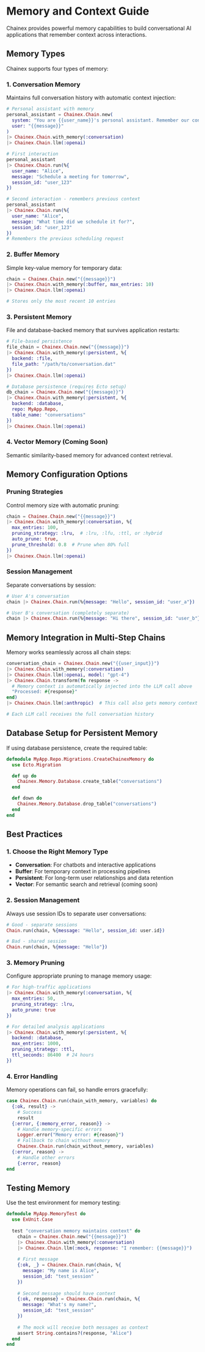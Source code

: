 # Memory and Context Guide

Chainex provides powerful memory capabilities to build conversational AI applications that remember context across interactions.

## Memory Types

Chainex supports four types of memory:

### 1. Conversation Memory

Maintains full conversation history with automatic context injection:

```elixir
# Personal assistant with memory
personal_assistant = Chainex.Chain.new(
  system: "You are {{user_name}}'s personal assistant. Remember our conversation history.",
  user: "{{message}}"
)
|> Chainex.Chain.with_memory(:conversation)
|> Chainex.Chain.llm(:openai)

# First interaction
personal_assistant 
|> Chainex.Chain.run(%{
  user_name: "Alice", 
  message: "Schedule a meeting for tomorrow",
  session_id: "user_123"
})

# Second interaction - remembers previous context
personal_assistant
|> Chainex.Chain.run(%{
  user_name: "Alice", 
  message: "What time did we schedule it for?",
  session_id: "user_123"  
})
# Remembers the previous scheduling request
```

### 2. Buffer Memory

Simple key-value memory for temporary data:

```elixir
chain = Chainex.Chain.new("{{message}}")
|> Chainex.Chain.with_memory(:buffer, max_entries: 10)
|> Chainex.Chain.llm(:openai)

# Stores only the most recent 10 entries
```

### 3. Persistent Memory

File and database-backed memory that survives application restarts:

```elixir
# File-based persistence
file_chain = Chainex.Chain.new("{{message}}")
|> Chainex.Chain.with_memory(:persistent, %{
  backend: :file,
  file_path: "/path/to/conversation.dat"
})
|> Chainex.Chain.llm(:openai)

# Database persistence (requires Ecto setup)
db_chain = Chainex.Chain.new("{{message}}")
|> Chainex.Chain.with_memory(:persistent, %{
  backend: :database,
  repo: MyApp.Repo,
  table_name: "conversations"
})
|> Chainex.Chain.llm(:openai)
```

### 4. Vector Memory (Coming Soon)

Semantic similarity-based memory for advanced context retrieval.

## Memory Configuration Options

### Pruning Strategies

Control memory size with automatic pruning:

```elixir
chain = Chainex.Chain.new("{{message}}")
|> Chainex.Chain.with_memory(:conversation, %{
  max_entries: 100,
  pruning_strategy: :lru,  # :lru, :lfu, :ttl, or :hybrid
  auto_prune: true,
  prune_threshold: 0.8  # Prune when 80% full
})
|> Chainex.Chain.llm(:openai)
```

### Session Management

Separate conversations by session:

```elixir
# User A's conversation
chain |> Chainex.Chain.run(%{message: "Hello", session_id: "user_a"})

# User B's conversation (completely separate)
chain |> Chainex.Chain.run(%{message: "Hi there", session_id: "user_b"})
```

## Memory Integration in Multi-Step Chains

Memory works seamlessly across all chain steps:

```elixir
conversation_chain = Chainex.Chain.new("{{user_input}}")
|> Chainex.Chain.with_memory(:conversation)
|> Chainex.Chain.llm(:openai, model: "gpt-4")
|> Chainex.Chain.transform(fn response -> 
  # Memory context is automatically injected into the LLM call above
  "Processed: #{response}"
end)
|> Chainex.Chain.llm(:anthropic)  # This call also gets memory context

# Each LLM call receives the full conversation history
```

## Database Setup for Persistent Memory

If using database persistence, create the required table:

```elixir
defmodule MyApp.Repo.Migrations.CreateChainexMemory do
  use Ecto.Migration

  def up do
    Chainex.Memory.Database.create_table("conversations")
  end

  def down do
    Chainex.Memory.Database.drop_table("conversations")
  end
end
```

## Best Practices

### 1. Choose the Right Memory Type

- **Conversation**: For chatbots and interactive applications
- **Buffer**: For temporary context in processing pipelines  
- **Persistent**: For long-term user relationships and data retention
- **Vector**: For semantic search and retrieval (coming soon)

### 2. Session Management

Always use session IDs to separate user conversations:

```elixir
# Good - separate sessions
Chain.run(chain, %{message: "Hello", session_id: user.id})

# Bad - shared session
Chain.run(chain, %{message: "Hello"})
```

### 3. Memory Pruning

Configure appropriate pruning to manage memory usage:

```elixir
# For high-traffic applications
|> Chainex.Chain.with_memory(:conversation, %{
  max_entries: 50,
  pruning_strategy: :lru,
  auto_prune: true
})

# For detailed analysis applications  
|> Chainex.Chain.with_memory(:persistent, %{
  backend: :database,
  max_entries: 1000,
  pruning_strategy: :ttl,
  ttl_seconds: 86400  # 24 hours
})
```

### 4. Error Handling

Memory operations can fail, so handle errors gracefully:

```elixir
case Chainex.Chain.run(chain_with_memory, variables) do
  {:ok, result} -> 
    # Success
    result
  {:error, {:memory_error, reason}} ->
    # Handle memory-specific errors
    Logger.error("Memory error: #{reason}")
    # Fallback to chain without memory
    Chainex.Chain.run(chain_without_memory, variables)
  {:error, reason} ->
    # Handle other errors
    {:error, reason}
end
```

## Testing Memory

Use the test environment for memory testing:

```elixir
defmodule MyApp.MemoryTest do
  use ExUnit.Case
  
  test "conversation memory maintains context" do
    chain = Chainex.Chain.new("{{message}}")
    |> Chainex.Chain.with_memory(:conversation)
    |> Chainex.Chain.llm(:mock, response: "I remember: {{message}}")
    
    # First message
    {:ok, _} = Chainex.Chain.run(chain, %{
      message: "My name is Alice", 
      session_id: "test_session"
    })
    
    # Second message should have context
    {:ok, response} = Chainex.Chain.run(chain, %{
      message: "What's my name?",
      session_id: "test_session"
    })
    
    # The mock will receive both messages as context
    assert String.contains?(response, "Alice")
  end
end
```
